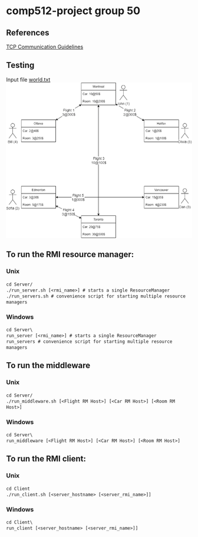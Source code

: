 # comp512-project group 50

## References
[TCP Communication Guidelines](TCPFormat.md)

## Testing
Input file [world.txt](Client/world.txt)
![alt text](Client/Worldmap.png)

## To run the RMI resource manager:
### Unix
```
cd Server/
./run_server.sh [<rmi_name>] # starts a single ResourceManager
./run_servers.sh # convenience script for starting multiple resource managers
```
### Windows
```
cd Server\
run_server [<rmi_name>] # starts a single ResourceManager
run_servers # convenience script for starting multiple resource managers
```

## To run the middleware
### Unix
```
cd Server/
./run_middleware.sh [<Flight RM Host>] [<Car RM Host>] [<Room RM Host>]
```
### Windows
```
cd Server\
run_middleware [<Flight RM Host>] [<Car RM Host>] [<Room RM Host>]
```

## To run the RMI client:
### Unix
```
cd Client
./run_client.sh [<server_hostname> [<server_rmi_name>]]
```
### Windows
```
cd Client\
run_client [<server_hostname> [<server_rmi_name>]]
```
